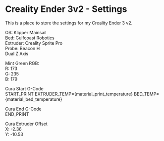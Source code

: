 # Creality Ender 3v2 - Settings

This is a place to store the settings for my Creality Ender 3 v2. 

OS: Klipper Mainsail   
Bed: Gulfcoast Robotics   
Extruder: Creality Sprite Pro  
Probe: Beacon H  
Dual Z Axis  

Mint Green RGB:  
R: 173    
G: 235  
B: 179  

Cura Start G-Code  
START_PRINT EXTRUDER_TEMP={material_print_temperature} BED_TEMP={material_bed_temperature}

Cura End G-Code  
END_PRINT

Cura Extruder Offset  
X: -2.36  
Y: -10.53  